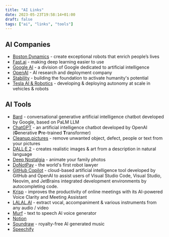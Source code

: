 ```yaml
---
title: "AI Links"
date: 2023-05-23T19:58:14+01:00
draft: false
tags: ["ai", "links", "tools"]
---
```

## AI Companies
- [Boston Dynamics](https://www.youtube.com/@BostonDynamics) - create exceptional robots that enrich people’s lives
- [Fast.ai](https://www.fast.ai/) - making deep learning easier to use
- [Google AI](https://ai.google/) - a division of Google dedicated to artificial intelligence
- [OpenAI](https://openai.com/) - AI research and deployment company
- [Stability](https://stability.ai/) - building the foundation to activate humanity's potential
- [Tesla AI & Robotics](https://www.tesla.com/en_gb/AI) - developing & deploying autonomy at scale in vehicles & robots

## AI Tools
- [Bard](https://bard.google.com/) - conversational generative artificial intelligence chatbot developed by Google, based on PaLM LLM
- [ChatGPT](https://openai.com/blog/chatgpt) - an artificial intelligence chatbot developed by OpenAI (**G**enerative **P**re-trained **T**ransformer)
- [Cleanup.pictures](https://cleanup.pictures/) - remove unwanted object, defect, people or text from your pictures
- [DALL·E 2](https://openai.com/product/dall-e-2) - creates realistic images & art from a description in natural language
- [Deep Nostalgia](https://www.myheritage.com/deep-nostalgia) - animate your family photos
- [DoNotPay](https://donotpay.com/) - the world's first robot lawyer
- [GitHub Copilot](https://github.com/features/copilot) - cloud-based artificial intelligence tool developed by GitHub and OpenAI to assist users of Visual Studio Code, Visual Studio, Neovim, and JetBrains integrated development environments by autocompleting code.
- [Krisp](https://krisp.ai/) - improves the productivity of online meetings with its AI-powered Voice Clarity and Meeting Assistant
- [LALAL.AI](https://www.lalal.ai/) - extract vocal, accompaniment & various instruments from any audio / video
- [Murf](https://murf.ai/) - text to speech AI voice generator
- [Notion](https://www.notion.so/product/ai)
- [Soundraw](https://soundraw.io/) - royalty-free AI generated music
- [Speechify](https://speechify.com/)
